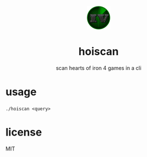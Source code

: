 <p align="center">
    <img src="hoiscan.png" width=64 height=64 />
</p>

<div align="center"><h1>hoiscan</h1></div>

<div align="center">
scan hearts of iron 4 games in a cli
</div>


# usage
`./hoiscan <query>`

# license
MIT

